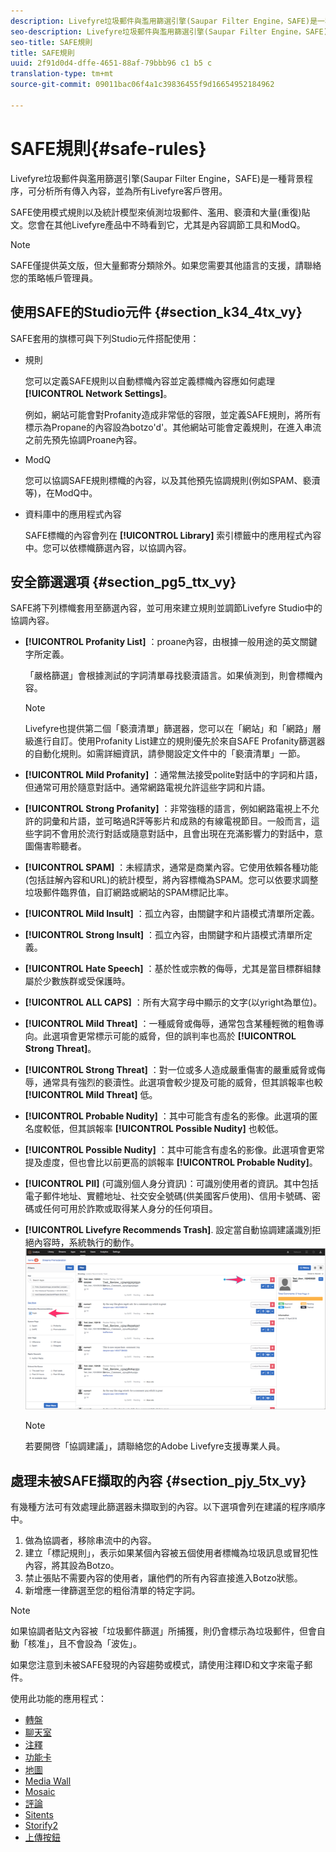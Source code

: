 ```yaml
---
description: Livefyre垃圾郵件與濫用篩選引擎(Saupar Filter Engine，SAFE)是一種背景程序，可分析所有傳入內容，並為所有Livefyre客戶啓用。
seo-description: Livefyre垃圾郵件與濫用篩選引擎(Saupar Filter Engine，SAFE)是一種背景程序，可分析所有傳入內容，並為所有Livefyre客戶啓用。
seo-title: SAFE規則
title: SAFE規則
uuid: 2f91d0d4-dffe-4651-88af-79bbb96 c1 b5 c
translation-type: tm+mt
source-git-commit: 09011bac06f4a1c39836455f9d16654952184962

---
```



# SAFE規則{#safe-rules}

Livefyre垃圾郵件與濫用篩選引擎(Saupar Filter Engine，SAFE)是一種背景程序，可分析所有傳入內容，並為所有Livefyre客戶啓用。



SAFE使用模式規則以及統計模型來偵測垃圾郵件、濫用、褻瀆和大量(重復)貼文。您會在其他Livefyre產品中不時看到它，尤其是內容調節工具和ModQ。

>[!NOTE]
>
>SAFE僅提供英文版，但大量郵寄分類除外。如果您需要其他語言的支援，請聯絡您的策略帳戶管理員。

## 使用SAFE的Studio元件 {#section_k34_4tx_vy}

SAFE套用的旗標可與下列Studio元件搭配使用：

* 規則

   您可以定義SAFE規則以自動標幟內容並定義標幟內容應如何處理 **[!UICONTROL Network Settings]**。

   例如，網站可能會對Profanity造成非常低的容限，並定義SAFE規則，將所有標示為Propane的內容設為botzo'd'。其他網站可能會定義規則，在進入串流之前先預先協調Proane內容。

* ModQ

   您可以協調SAFE規則標幟的內容，以及其他預先協調規則(例如SPAM、褻瀆等)，在ModQ中。

* 資料庫中的應用程式內容

   SAFE標幟的內容會列在 **[!UICONTROL Library]** 索引標籤中的應用程式內容中。您可以依標幟篩選內容，以協調內容。

## 安全篩選選項 {#section_pg5_ttx_vy}

SAFE將下列標幟套用至篩選內容，並可用來建立規則並調節Livefyre Studio中的協調內容。

* **[!UICONTROL Profanity List]** ：proane內容，由根據一般用途的英文關鍵字所定義。

   「嚴格篩選」會根據測試的字詞清單尋找褻瀆語言。如果偵測到，則會標幟內容。

   >[!NOTE]
   >
   >Livefyre也提供第二個「褻瀆清單」篩選器，您可以在「網站」和「網路」層級進行自訂。使用Profanity List建立的規則優先於來自SAFE Profanity篩選器的自動化規則。如需詳細資訊，請參閱設定文件中的「褻瀆清單」一節。

* **[!UICONTROL Mild Profanity]** ：通常無法接受polite對話中的字詞和片語，但通常可用於隨意對話中。通常網路電視允許這些字詞和片語。
* **[!UICONTROL Strong Profanity]** ：非常強穩的語言，例如網路電視上不允許的詞彙和片語，並可略過R評等影片和成熟的有線電視節目。一般而言，這些字詞不會用於流行對話或隨意對話中，且會出現在充滿影響力的對話中，意圖傷害聆聽者。
* **[!UICONTROL SPAM]** ：未經請求，通常是商業內容。它使用依賴各種功能(包括註解內容和URL)的統計模型，將內容標幟為SPAM。您可以依要求調整垃圾郵件臨界值，自訂網路或網站的SPAM標記比率。
* **[!UICONTROL Mild Insult]** ：孤立內容，由關鍵字和片語模式清單所定義。
* **[!UICONTROL Strong Insult]** ：孤立內容，由關鍵字和片語模式清單所定義。
* **[!UICONTROL Hate Speech]** ：基於性或宗教的侮辱，尤其是當目標群組隸屬於少數族群或受保護時。
* **[!UICONTROL ALL CAPS]** ：所有大寫字母中顯示的文字(以yright為單位)。
* **[!UICONTROL Mild Threat]** ：一種威脅或侮辱，通常包含某種輕微的粗魯導向。此選項會更常標示可能的威脅，但的誤判率也高於 **[!UICONTROL Strong Threat]**。

* **[!UICONTROL Strong Threat]** ：對一位或多人造成嚴重傷害的嚴重威脅或侮辱，通常具有強烈的褻瀆性。此選項會較少提及可能的威脅，但其誤報率也較 **[!UICONTROL Mild Threat]** 低。

* **[!UICONTROL Probable Nudity]** ：其中可能含有虛名的影像。此選項的匿名度較低，但其誤報率 **[!UICONTROL Possible Nudity]** 也較低。

* **[!UICONTROL Possible Nudity]** ：其中可能含有虛名的影像。此選項會更常提及虛度，但也會比以前更高的誤報率 **[!UICONTROL Probable Nudity]**。

* **[!UICONTROL PII]** (可識別個人身分資訊)：可識別使用者的資訊。其中包括電子郵件地址、實體地址、社交安全號碼(供美國客戶使用)、信用卡號碼、密碼或任何可用於詐欺或取得某人身分的任何項目。
* **[!UICONTROL Livefyre Recommends Trash]**. 設定當自動協調建議識別拒絕內容時，系統執行的動作。 ![](assets/mod_reco1.png)

   >[!NOTE]
   >
   >若要開啓「協調建議」，請聯絡您的Adobe Livefyre支援專業人員。

## 處理未被SAFE擷取的內容 {#section_pjy_5tx_vy}

有幾種方法可有效處理此篩選器未擷取到的內容。以下選項會列在建議的程序順序中。

1. 做為協調者，移除串流中的內容。
1. 建立「標記規則」，表示如果某個內容被五個使用者標幟為垃圾訊息或冒犯性內容，將其設為Botzo。
1. 禁止張貼不需要內容的使用者，讓他們的所有內容直接進入Botzo狀態。
1. 新增應一律篩選至您的粗俗清單的特定字詞。

>[!NOTE]
>
>如果協調者貼文內容被「垃圾郵件篩選」所捕獲，則仍會標示為垃圾郵件，但會自動「核准」，且不會設為「波佐」。

如果您注意到未被SAFE發現的內容趨勢或模式，請使用注釋ID和文字來電子郵件。



使用此功能的應用程式：

* [轉盤](/help/using/c-about-apps/c-carousel-app/c-carousel-app.md#c_carousel_app)
* [聊天室](/help/using/c-about-apps/c-chat-app/c-chat-app.md#c_chat_app)
* [注釋](/help/using/c-about-apps/c-comments/c-comments.md)
* [功能卡](/help/using/c-about-apps/c-feature-card-app/c-feature-card-app.md#c_feature_card_app)
* [地圖](/help/using/c-about-apps/c-map-app/c-map-app.md#c_map_app)
* [Media Wall](/help/using/c-about-apps/c-media-wall-app/c-media-wall-app.md#c_media_wall_app)
* [Mosaic](/help/using/c-about-apps/c-mosaic-app/c-mosaic-app.md#c_mosaic_app)
* [評論](/help/using/c-about-apps/c-reviews-app/c-reviews-app.md#c_reviews_app)
* [Sitents](/help/using/c-about-apps/c-sidenotes-app/c-sidenotes-app.md#c_sidenotes_app)
* [Storify2](/help/using/c-about-apps/c-storify2/c-storify2.md#c_storify2)
* [上傳按鈕](/help/using/c-about-apps/c-upload-button-app/c-upload-button-app.md#c_upload_button_app)

